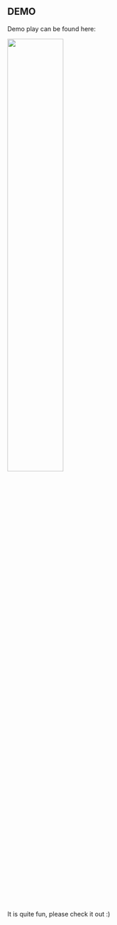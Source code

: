 ## DEMO
Demo play can be found here:

[<img src="https://img.youtube.com/vi/qdVOFlyoiSk/maxresdefault.jpg" width="50%">](https://youtu.be/qdVOFlyoiSk)

It is quite fun, please check it out :)

